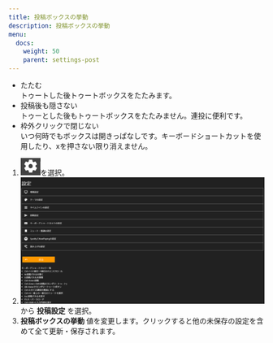 ```yaml
---
title: 投稿ボックスの挙動
description: 投稿ボックスの挙動
menu:
  docs:
    weight: 50
    parent: settings-post
---
```


* たたむ  
トゥートした後トゥートボックスをたたみます。
* 投稿後も隠さない  
トゥーとした後もトゥートボックスをたたみません。連投に便利です。
* 枠外クリックで閉じない  
いつ何時でもボックスは開きっぱなしです。キーボードショートカットを使用したり、xを押さない限り消えません。  

1. ![settings1](https://raw.githubusercontent.com/cutls/TheDeskDocs/master/media/settings1.png)を選択。
1. ![settings2](https://raw.githubusercontent.com/cutls/TheDeskDocs/master/media/settings2.png)から __投稿設定__ を選択。
1.  __投稿ボックスの挙動__ 値を変更します。クリックすると他の未保存の設定を含めて全て更新・保存されます。

